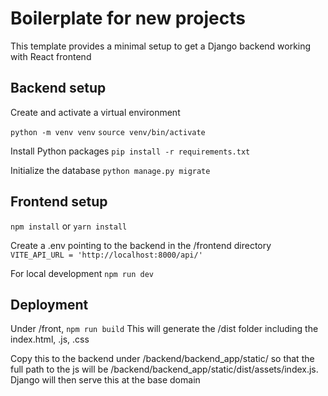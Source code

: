 # Boilerplate for new projects

This template provides a minimal setup to get a Django backend working with React frontend

## Backend setup
Create and activate a virtual environment

`python -m venv venv`
`source venv/bin/activate`

Install Python packages
`pip install -r requirements.txt`

Initialize the database
`python manage.py migrate`


## Frontend setup
`npm install`
or
`yarn install`

Create a .env pointing to the backend in the /frontend directory
`VITE_API_URL = 'http://localhost:8000/api/'`

For local development
`npm run dev`

## Deployment
Under /front, `npm run build`
This will generate the /dist folder including the index.html, .js, .css

Copy this to the backend under /backend/backend_app/static/ so that the full path to the js will be /backend/backend_app/static/dist/assets/index.js.
Django will then serve this at the base domain